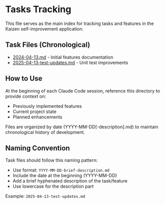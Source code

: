 # Tasks Tracking

This file serves as the main index for tracking tasks and features in the Kaizen self-improvement application.

## Task Files (Chronological)

- [2024-04-13.md](./2024-04-13.md) - Initial features documentation
- [2025-04-13-test-updates.md](./2025-04-13-test-updates.md) - Unit test improvements

## How to Use

At the beginning of each Claude Code session, reference this directory to provide context on:
- Previously implemented features
- Current project state
- Planned enhancements

Files are organized by date (YYYY-MM-DD[-description].md) to maintain chronological history of development.

## Naming Convention

Task files should follow this naming pattern:
- Use format: `YYYY-MM-DD-brief-description.md`
- Include the date at the beginning (YYYY-MM-DD)
- Add a brief hyphenated description of the task/feature
- Use lowercase for the description part

Example: `2025-04-13-test-updates.md`
